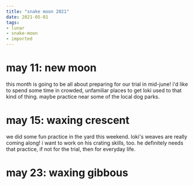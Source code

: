 ```yaml
---
title: "snake moon 2021"
date: 2021-05-01
tags:
- lunar
- snake-moon
- imported
---
```


# may 11: new moon
this month is going to be all about preparing for our trial in mid-june! i'd like to spend some time in crowded, unfamiliar places to get loki used to that kind of thing. maybe practice near some of the local dog parks.

# may 15: waxing crescent
we did some fun practice in the yard this weekend. loki's weaves are really coming along! i want to work on his crating skills, too. he definitely needs that practice, if not for the trial, then for everyday life.

# may 23: waxing gibbous